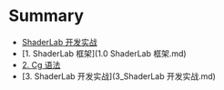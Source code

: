 # Summary

* [ShaderLab 开发实战](README.md)
* [1. ShaderLab 框架](1.0 ShaderLab 框架.md)
* [2. Cg 语法](2-cg-语法.md)
* [3. ShaderLab 开发实战](3_ShaderLab 开发实战.md)

